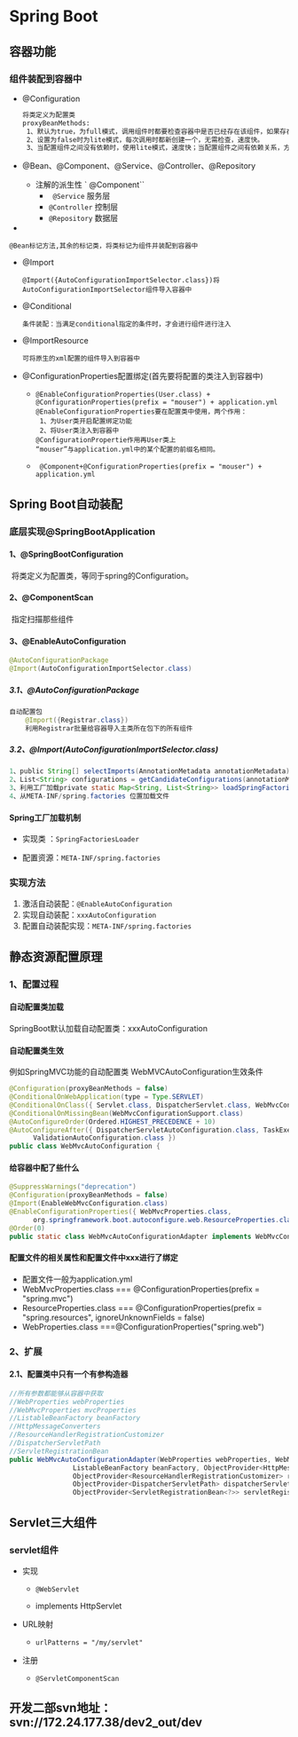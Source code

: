 # Spring Boot

## 容器功能

### 组件装配到容器中

* @Configuration

  ```xml
  将类定义为配置类
  proxyBeanMethods:
   1、默认为true，为full模式，调用组件时都要检查容器中是否已经存在该组件，如果存在则直接调用，不存在时需要新创建一个。
   2、设置为false时为lite模式，每次调用时都新创建一个，无需检查，速度快。
   3、当配置组件之间没有依赖时，使用lite模式，速度快；当配置组件之间有依赖关系，方法会调用得到之前的单实例组件，用full模式
  ```

* @Bean、@Component、@Service、@Controller、@Repository

  * 注解的派生性 ` @Component`` 
    * ` @Service` 服务层
    * `@Controller` 控制层
    * `@Repository` 数据层

* 

  `@Bean标记方法,其余的标记类，将类标记为组件并装配到容器中`

* @Import

  ``@Import({AutoConfigurationImportSelector.class})将AutoConfigurationImportSelector组件导入容器中 ``

* @Conditional

  `条件装配：当满足conditional指定的条件时，才会进行组件进行注入`

* @ImportResource

  `可将原生的xml配置的组件导入到容器中`

* @ConfigurationProperties配置绑定(首先要将配置的类注入到容器中)

  * ```
    @EnableConfigurationProperties(User.class) + @ConfigurationProperties(prefix = "mouser") + application.yml
    @EnableConfigurationProperties要在配置类中使用，两个作用：
     1、为User类开启配置绑定功能
     2、将User类注入到容器中
    @ConfigurationPropertie作用再User类上
    “mouser”与application.yml中的某个配置的前缀名相同。
    ```

  * ```
     @Component+@ConfigurationProperties(prefix = "mouser") + application.yml
    ```

    

## Spring Boot自动装配

### 底层实现@SpringBootApplication

#### 1、@SpringBootConfiguration

​	将类定义为配置类，等同于spring的Configuration。

#### 2、@ComponentScan

​	指定扫描那些组件

#### 3、@EnableAutoConfiguration

```java
@AutoConfigurationPackage
@Import(AutoConfigurationImportSelector.class)
```

##### 3.1、@AutoConfigurationPackage

```java
自动配置包
    @Import({Registrar.class})
    利用Registrar批量给容器导入主类所在包下的所有组件
```

##### 3.2、@Import(AutoConfigurationImportSelector.class)

```java
1、public String[] selectImports(AnnotationMetadata annotationMetadata)给容器导入组件
2、List<String> configurations = getCandidateConfigurations(annotationMetadata, attributes);获取到所有需要加载的组件
3、利用工厂加载private static Map<String, List<String>> loadSpringFactories(ClassLoader classLoader) 需要的组件
4、从META-INF/spring.factories 位置加载文件
```



#### Spring工厂加载机制

* 实现类 ：`SpringFactoriesLoader`

* 配置资源：`META-INF/spring.factories`


### 实现方法

1. 激活自动装配：`@EnableAutoConfiguration`
2. 实现自动装配：`xxxAutoConfiguration`
3. 配置自动装配实现：`META-INF/spring.factories`

## 静态资源配置原理

### 1、配置过程

#### 自动配置类加载

SpringBoot默认加载自动配置类：xxxAutoConfiguration

#### 自动配置类生效

例如SpringMVC功能的自动配置类 WebMVCAutoConfiguration生效条件

```java
@Configuration(proxyBeanMethods = false)
@ConditionalOnWebApplication(type = Type.SERVLET)
@ConditionalOnClass({ Servlet.class, DispatcherServlet.class, WebMvcConfigurer.class })
@ConditionalOnMissingBean(WebMvcConfigurationSupport.class)
@AutoConfigureOrder(Ordered.HIGHEST_PRECEDENCE + 10)
@AutoConfigureAfter({ DispatcherServletAutoConfiguration.class, TaskExecutionAutoConfiguration.class,
      ValidationAutoConfiguration.class })
public class WebMvcAutoConfiguration {
```

#### 给容器中配了些什么

```java
@SuppressWarnings("deprecation")
@Configuration(proxyBeanMethods = false)
@Import(EnableWebMvcConfiguration.class)
@EnableConfigurationProperties({ WebMvcProperties.class,
      org.springframework.boot.autoconfigure.web.ResourceProperties.class, WebProperties.class })
@Order(0)
public static class WebMvcAutoConfigurationAdapter implements WebMvcConfigurer {
```

#### 配置文件的相关属性和配置文件中xxx进行了绑定

* 配置文件一般为application.yml
* WebMvcProperties.class === @ConfigurationProperties(prefix = "spring.mvc")
* ResourceProperties.class === @ConfigurationProperties(prefix = "spring.resources", ignoreUnknownFields = false)
* WebProperties.class ===@ConfigurationProperties("spring.web")

### 2、扩展

#### 2.1、配置类中只有一个有参构造器

```java
//所有参数都能够从容器中获取
//WebProperties webProperties
//WebMvcProperties mvcProperties
//ListableBeanFactory beanFactory
//HttpMessageConverters
//ResourceHandlerRegistrationCustomizer
//DispatcherServletPath
//ServletRegistrationBean
public WebMvcAutoConfigurationAdapter(WebProperties webProperties, WebMvcProperties mvcProperties,
				ListableBeanFactory beanFactory, ObjectProvider<HttpMessageConverters> messageConvertersProvider,
				ObjectProvider<ResourceHandlerRegistrationCustomizer> resourceHandlerRegistrationCustomizerProvider,
				ObjectProvider<DispatcherServletPath> dispatcherServletPath,
				ObjectProvider<ServletRegistrationBean<?>> servletRegistrations) {
```













## Servlet三大组件

### servlet组件

+ 实现

  + ```
    @WebServlet
    ```

  + implements HttpServlet

+ URL映射

  + ```
    urlPatterns = "/my/servlet"
    ```

+ 注册

  + ```
    @ServletComponentScan
    ```

## 开发二部svn地址：svn://172.24.177.38/dev2_out/dev